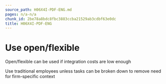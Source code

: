 ```yaml
---
source_path: H06X4I-PDF-ENG.md
pages: n/a-n/a
chunk_id: 2be78a8bdc8fbc3883ccba21529ab3cdbf63e0dc
title: H06X4I-PDF-ENG
---
```

# Use open/flexible

Open/flexible can be used if integration costs are low enough

Use traditional employees unless tasks can be broken down to remove need for firm-specific context
